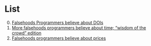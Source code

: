 # List

0. [Falsehoods Programmers believe about DOIs](https://pardalotus.tech/posts/2024-10-02-falsehoods-programmers-believe-about-dois/)
0. [More falsehoods programmers believe about time; “wisdom of the crowd” edition](https://infiniteundo.com/post/25509354022/more-falsehoods-programmers-believe-about-time)
0. [Falsehoods programmers believe about prices](https://gist.github.com/rgs/6509585)

